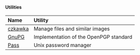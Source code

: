 #### Utilities
Name | Utility |
:--- | :--- |
[czkawka](https://github.com/qarmin/czkawka) | Manage files and similar images |
[GnuPG](https://gnupg.org/) | Implementation of the OpenPGP standard |
[Pass](https://www.passwordstore.org/) | Unix password manager |

